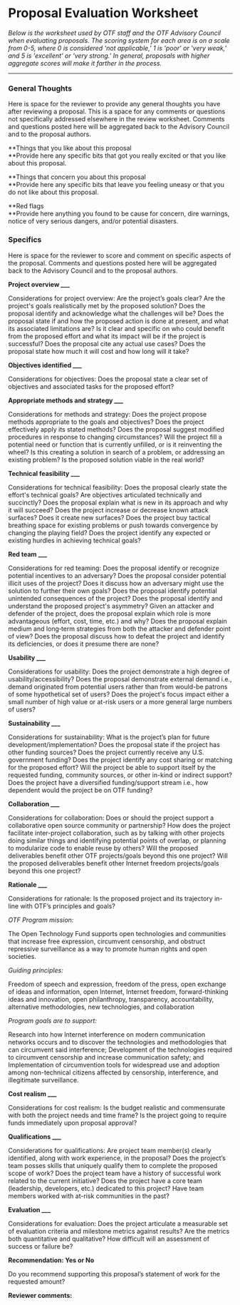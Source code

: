 # Proposal Evaluation Worksheet

_Below is the worksheet used by OTF staff and the OTF Advisory Council when evaluating proposals. The scoring system for each area is on a scale from 0-5, where 0 is considered 'not applicable,' 1 is 'poor' or 'very weak,' and 5 is 'excellent' or 'very strong.' In general, proposals with higher aggregate scores will make it farther in the process._

---

### General Thoughts

Here is space for the reviewer to provide any general thoughts you have after reviewing a proposal. This is a space for any comments or questions not specifically addressed elsewhere in the review worksheet. Comments and questions posted here will be aggregated back to the Advisory Council and to the proposal authors.

**Things that you like about this proposal    
**Provide here any specific bits that got you really excited or that you like about this proposal.

**Things that concern you about this proposal    
**Provide here any specific bits that leave you feeling uneasy or that you do not like about this proposal.

**Red flags    
**Provide here anything you found to be cause for concern, dire warnings, notice of very serious dangers, and/or potential disasters.

### Specifics

Here is space for the reviewer to score and comment on specific aspects of the proposal. Comments and questions posted here will be aggregated back to the Advisory Council and to the proposal authors.

**Project overview \_\_\_**

Considerations for project overview: Are the project’s goals clear? Are the project's goals realistically met by the proposed solution? Does the proposal identify and acknowledge what the challenges will be? Does the proposal state if and how the proposed action is done at present, and what its associated limitations are? Is it clear and specific on who could benefit from the proposed effort and what its impact will be if the project is successful? Does the proposal cite any actual use cases? Does the proposal state how much it will cost and how long will it take?

**Objectives identified \_\_\_**

Considerations for objectives: Does the proposal state a clear set of objectives and associated tasks for the proposed effort?

**Appropriate methods and strategy \_\_\_**

Considerations for methods and strategy: Does the project propose methods appropriate to the goals and objectives? Does the project effectively apply its stated methods? Does the proposal suggest modified procedures in response to changing circumstances? Will the project fill a potential need or function that is currently unfilled, or is it reinventing the wheel? Is this creating a solution in search of a problem, or addressing an existing problem? Is the proposed solution viable in the real world?

**Technical feasibility \_\_\_**

Considerations for technical feasibility: Does the proposal clearly state the effort's technical goals? Are objectives articulated technically and succinctly? Does the proposal explain what is new in its approach and why it will succeed? Does the project increase or decrease known attack surfaces? Does it create new surfaces? Does the project buy tactical breathing space for existing problems or push towards convergence by changing the playing field? Does the project identify any expected or existing hurdles in achieving technical goals?

**Red team \_\_\_**

Considerations for red teaming: Does the proposal identify or recognize potential incentives to an adversary? Does the proposal consider potential illicit uses of the project? Does it discuss how an adversary might use the solution to further their own goals? Does the proposal identify potential unintended consequences of the project? Does the proposal identify and understand the proposed project's asymmetry? Given an attacker and defender of the project, does the proposal explain which role is more advantageous \(effort, cost, time, etc.\) and why? Does the proposal explain medium and long‐term strategies from both the attacker and defender point of view? Does the proposal discuss how to defeat the project and identify its deficiencies, or does it presume there are none?

**Usability \_\_\_**

Considerations for usability: Does the project demonstrate a high degree of usability/accessibility? Does the proposal demonstrate external demand i.e., demand originated from potential users rather than from would-be patrons of some hypothetical set of users? Does the project's focus impact either a small number of high value or at-risk users or a more general large numbers of users?

**Sustainability \_\_\_**

Considerations for sustainability: What is the project’s plan for future development/implementation? Does the proposal state if the project has other funding sources? Does the project currently receive any U.S. government funding? Does the project identify any cost sharing or matching for the proposed effort? Will the project be able to support itself by the requested funding, community sources, or other in-kind or indirect support? Does the project have a diversified funding/support stream i.e., how dependent would the project be on OTF funding?

**Collaboration \_\_\_**

Considerations for collaboration: Does or should the project support a collaborative open source community or partnership? How does the project facilitate inter-project collaboration, such as by talking with other projects doing similar things and identifying potential points of overlap, or planning to modularize code to enable reuse by others? Will the proposed deliverables benefit other OTF projects/goals beyond this one project? Will the proposed deliverables benefit other Internet freedom projects/goals beyond this one project?

**Rationale \_\_\_**

Considerations for rationale: Is the proposed project and its trajectory in-line with OTF’s principles and goals?

_OTF Program mission:_

The Open Technology Fund supports open technologies and communities that increase free expression, circumvent censorship, and obstruct repressive surveillance as a way to promote human rights and open societies.

_Guiding principles:_

Freedom of speech and expression, freedom of the press, open exchange of ideas and information, open Internet, Internet freedom, forward-thinking ideas and innovation, open philanthropy, transparency, accountability, alternative methodologies, new technologies, and collaboration

_Program goals are to support:_

Research into how Internet interference on modern communication networks occurs and to discover the technologies and methodologies that can circumvent said interference; Development of the technologies required to circumvent censorship and increase communication safety; and Implementation of circumvention tools for widespread use and adoption among non-technical citizens affected by censorship, interference, and illegitimate surveillance.

**Cost realism \_\_\_**

Considerations for cost realism: Is the budget realistic and commensurate with both the project needs and time frame? Is the project going to require funds immediately upon proposal approval?

**Qualifications \_\_\_**

Considerations for qualifications: Are project team member\(s\) clearly identified, along with work experience, in the proposal? Does the project’s team posses skills that uniquely qualify them to complete the proposed scope of work? Does the project team have a history of successful work related to the current initiative? Does the project have a core team \(leadership, developers, etc.\) dedicated to this project? Have team members worked with at-risk communities in the past?

**Evaluation \_\_\_**

Considerations for evaluation: Does the project articulate a measurable set of evaluation criteria and milestone metrics against results? Are the metrics both quantitative and qualitative? How difficult will an assessment of success or failure be?

**Recommendation: Yes or No**

Do you recommend supporting this proposal’s statement of work for the requested amount?

**Reviewer comments:**

